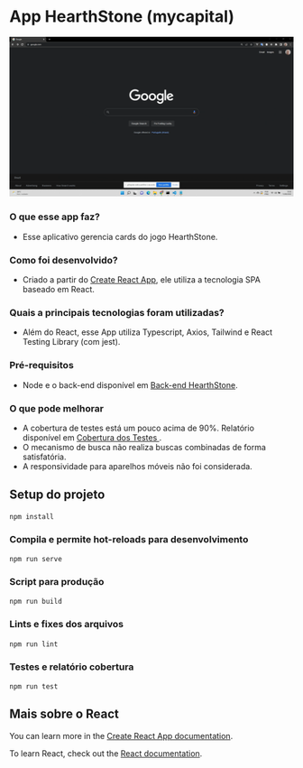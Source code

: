 # App HearthStone (mycapital)

<img src="https://github.com/marcelorvergara/mycapital/blob/main/misc_files/recording.gif">

### O que esse app faz?

- Esse aplicativo gerencia cards do jogo HearthStone.

### Como foi desenvolvido?

- Criado a partir do [Create React App](https://github.com/facebook/create-react-app), ele utiliza a tecnologia SPA baseado em React.

### Quais a principais tecnologias foram utilizadas?

- Além do React, esse App utiliza Typescript, Axios, Tailwind e React Testing Library (com jest).

### Pré-requisitos

- Node e o back-end disponível em [Back-end HearthStone](https://github.com/marcelorvergara/HearthStoneBackEnd).

### O que pode melhorar

- A cobertura de testes está um pouco acima de 90%. Relatório disponível em <a href="https://github.com/marcelorvergara/mycapital/blob/main/coverage/lcov-report/index.html" target="_blank">Cobertura dos Testes </a>.
- O mecanismo de busca não realiza buscas combinadas de forma satisfatória.
- A responsividade para aparelhos móveis não foi considerada.

## Setup do projeto

```
npm install
```

### Compila e permite hot-reloads para desenvolvimento

```
npm run serve
```

### Script para produção

```
npm run build
```

### Lints e fixes dos arquivos

```
npm run lint
```

### Testes e relatório cobertura

```
npm run test
```

## Mais sobre o React

You can learn more in the [Create React App documentation](https://facebook.github.io/create-react-app/docs/getting-started).

To learn React, check out the [React documentation](https://reactjs.org/).
